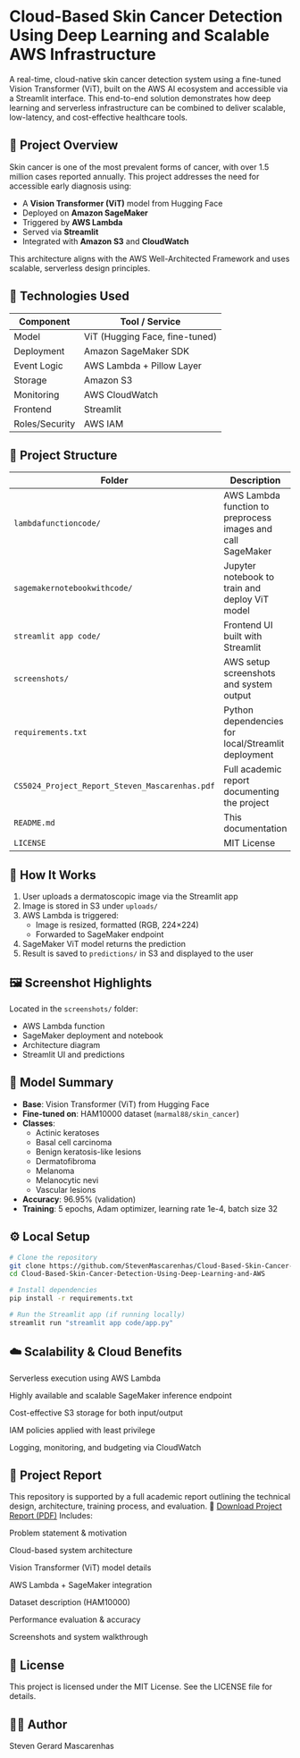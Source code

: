 # Cloud-Based Skin Cancer Detection Using Deep Learning and Scalable AWS Infrastructure

A real-time, cloud-native skin cancer detection system using a fine-tuned Vision Transformer (ViT), built on the AWS AI ecosystem and accessible via a Streamlit interface. This end-to-end solution demonstrates how deep learning and serverless infrastructure can be combined to deliver scalable, low-latency, and cost-effective healthcare tools.

## 🧠 Project Overview

Skin cancer is one of the most prevalent forms of cancer, with over 1.5 million cases reported annually. This project addresses the need for accessible early diagnosis using:

- A **Vision Transformer (ViT)** model from Hugging Face  
- Deployed on **Amazon SageMaker**  
- Triggered by **AWS Lambda**  
- Served via **Streamlit**  
- Integrated with **Amazon S3** and **CloudWatch**

This architecture aligns with the AWS Well-Architected Framework and uses scalable, serverless design principles.

## 🚀 Technologies Used

| Component       | Tool / Service               |
|-----------------|------------------------------|
| Model           | ViT (Hugging Face, fine-tuned) |
| Deployment      | Amazon SageMaker SDK         |
| Event Logic     | AWS Lambda + Pillow Layer    |
| Storage         | Amazon S3                    |
| Monitoring      | AWS CloudWatch               |
| Frontend        | Streamlit                    |
| Roles/Security  | AWS IAM                      |

## 📁 Project Structure

| Folder                                        | Description                                                      |
|-----------------------------------------------|------------------------------------------------------------------|
| `lambdafunctioncode/`                         | AWS Lambda function to preprocess images and call SageMaker     |
| `sagemakernotebookwithcode/`                  | Jupyter notebook to train and deploy ViT model                  |
| `streamlit app code/`                         | Frontend UI built with Streamlit                                |
| `screenshots/`                                | AWS setup screenshots and system output                         |
| `requirements.txt`                            | Python dependencies for local/Streamlit deployment              |
| `CS5024_Project_Report_Steven_Mascarenhas.pdf`| Full academic report documenting the project                    |
| `README.md`                                   | This documentation                                               |
| `LICENSE`                                     | MIT License                                                      |

## 🧪 How It Works

1. User uploads a dermatoscopic image via the Streamlit app  
2. Image is stored in S3 under `uploads/`  
3. AWS Lambda is triggered:  
   - Image is resized, formatted (RGB, 224×224)  
   - Forwarded to SageMaker endpoint  
4. SageMaker ViT model returns the prediction  
5. Result is saved to `predictions/` in S3 and displayed to the user  

## 🖼️ Screenshot Highlights

Located in the `screenshots/` folder:
- AWS Lambda function
- SageMaker deployment and notebook
- Architecture diagram
- Streamlit UI and predictions

## 🧠 Model Summary

- **Base**: Vision Transformer (ViT) from Hugging Face  
- **Fine-tuned on**: HAM10000 dataset (`marmal88/skin_cancer`)  
- **Classes**:  
  - Actinic keratoses  
  - Basal cell carcinoma  
  - Benign keratosis-like lesions  
  - Dermatofibroma  
  - Melanoma  
  - Melanocytic nevi  
  - Vascular lesions  
- **Accuracy**: 96.95% (validation)  
- **Training**: 5 epochs, Adam optimizer, learning rate 1e-4, batch size 32  

## ⚙️ Local Setup

```bash
# Clone the repository
git clone https://github.com/StevenMascarenhas/Cloud-Based-Skin-Cancer-Detection-Using-Deep-Learning-and-AWS.git
cd Cloud-Based-Skin-Cancer-Detection-Using-Deep-Learning-and-AWS

# Install dependencies
pip install -r requirements.txt

# Run the Streamlit app (if running locally)
streamlit run "streamlit app code/app.py"
```

## ☁️ Scalability & Cloud Benefits
Serverless execution using AWS Lambda

Highly available and scalable SageMaker inference endpoint

Cost-effective S3 storage for both input/output

IAM policies applied with least privilege

Logging, monitoring, and budgeting via CloudWatch

## 📄 Project Report
This repository is supported by a full academic report outlining the technical design, architecture, training process, and evaluation.
📘 [Download Project Report (PDF)](./CS5024_Project_Report_Steven_Mascarenhas.pdf)
Includes:

Problem statement & motivation

Cloud-based system architecture

Vision Transformer (ViT) model details

AWS Lambda + SageMaker integration

Dataset description (HAM10000)

Performance evaluation & accuracy

Screenshots and system walkthrough

## 📜 License
This project is licensed under the MIT License. See the LICENSE file for details.

## 👨‍🎓 Author
Steven Gerard Mascarenhas


